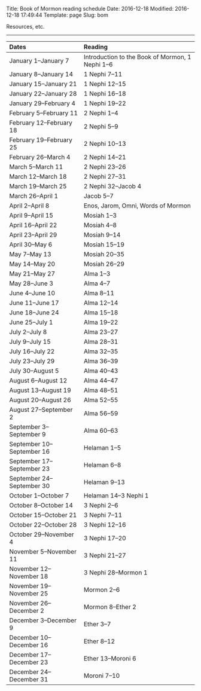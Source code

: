 Title: Book of Mormon reading schedule
Date: 2016-12-18
Modified: 2016-12-18 17:49:44
Template: page
Slug: bom

Resources, etc.

---


| Dates                     | Reading                                         |
|:--------------------------|:------------------------------------------------|
| January  1–January  7     | Introduction to the Book of Mormon, 1 Nephi 1–6 |
| January  8–January 14     | 1 Nephi 7–11                                    |
| January 15–January 21     | 1 Nephi 12–15                                   |
| January 22–January 28     | 1 Nephi 16–18                                   |
| January 29–February  4    | 1 Nephi 19–22                                   |
| February  5–February 11   | 2 Nephi 1–4                                     |
| February 12–February 18   | 2 Nephi 5–9                                     |
| February 19–February 25   | 2 Nephi 10–13                                   |
| February 26–March  4      | 2 Nephi 14–21                                   |
| March  5–March 11         | 2 Nephi 23–26                                   |
| March 12–March 18         | 2 Nephi 27–31                                   |
| March 19–March 25         | 2 Nephi 32–Jacob 4                              |
| March 26–April  1         | Jacob 5–7                                       |
| April  2–April  8         | Enos, Jarom, Omni, Words of Mormon              |
| April  9–April 15         | Mosiah 1–3                                      |
| April 16–April 22         | Mosiah 4–8                                      |
| April 23–April 29         | Mosiah 9–14                                     |
| April 30–May  6           | Mosiah 15–19                                    |
| May  7–May 13             | Mosiah 20–35                                    |
| May 14–May 20             | Mosiah 26–29                                    |
| May 21–May 27             | Alma 1–3                                        |
| May 28–June  3            | Alma 4–7                                        |
| June  4–June 10           | Alma 8–11                                       |
| June 11–June 17           | Alma 12–14                                      |
| June 18–June 24           | Alma 15–18                                      |
| June 25–July  1           | Alma 19–22                                      |
| July  2–July  8           | Alma 23–27                                      |
| July  9–July 15           | Alma 28–31                                      |
| July 16–July 22           | Alma 32–35                                      |
| July 23–July 29           | Alma 36–39                                      |
| July 30–August  5         | Alma 40–43                                      |
| August  6–August 12       | Alma 44–47                                      |
| August 13–August 19       | Alma 48–51                                      |
| August 20–August 26       | Alma 52–55                                      |
| August 27–September  2    | Alma 56–59                                      |
| September  3–September  9 | Alma 60–63                                      |
| September 10–September 16 | Helaman 1–5                                     |
| September 17–September 23 | Helaman 6–8                                     |
| September 24–September 30 | Helaman 9–13                                    |
| October  1–October  7     | Helaman 14–3 Nephi 1                            |
| October  8–October 14     | 3 Nephi 2–6                                     |
| October 15–October 21     | 3 Nephi 7–11                                    |
| October 22–October 28     | 3 Nephi 12–16                                   |
| October 29–November  4    | 3 Nephi 17–20                                   |
| November  5–November 11   | 3 Nephi 21–27                                   |
| November 12–November 18   | 3 Nephi 28–Mormon 1                             |
| November 19–November 25   | Mormon 2–6                                      |
| November 26–December  2   | Mormon 8–Ether 2                                |
| December  3–December  9   | Ether 3–7                                       |
| December 10–December 16   | Ether 8–12                                      |
| December 17–December 23   | Ether 13–Moroni 6                               |
| December 24–December 31   | Moroni 7–10                                     |

